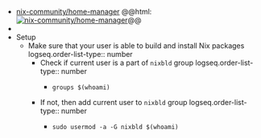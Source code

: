 - [nix-community/home-manager](https://github.com/nix-community/home-manager)
  @@html: <a href="https://github.com/nix-community/home-manager/"><img src="https://github-readme-stats-astronomer.vercel.app/api/pin/?username=nix-community&repo=home-manager&theme=tokyonight" alt="nix-community/home-manager"/></a>@@
-
- Setup
	- Make sure that your user is able to build and install Nix packages
	  logseq.order-list-type:: number
		- Check if current user is a part of `nixbld` group
		  logseq.order-list-type:: number
			- ```shell
			  groups $(whoami)
			  ```
		- If not, then add current user to `nixbld` group
		  logseq.order-list-type:: number
			- ```shell
			  sudo usermod -a -G nixbld $(whoami)
			  ```